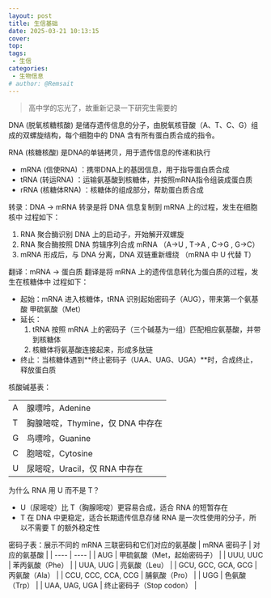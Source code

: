 ```yaml
---
layout: post
title: 生信基础
date: 2025-03-21 10:13:15
cover: 
top: 
tags: 
 - 生信
categories: 
 - 生物信息
# author: @Remsait
---
```

> 高中学的忘光了，故重新记录一下研究生需要的
> 

DNA (脱氧核糖核酸) 是储存遗传信息的分子，由脱氧核苷酸（A、T、C、G）组成的双螺旋结构，每个细胞中的 DNA 含有所有蛋白质合成的指令。

RNA (核糖核酸) 是DNA的单链拷贝，用于遗传信息的传递和执行
* mRNA (信使RNA) ：携带DNA上的基因信息，用于指导蛋白质合成
* tRNA (转运RNA) ：运输氨基酸到核糖体，并按照mRNA指令组装成蛋白质
* rRNA (核糖体RNA) ：核糖体的组成部分，帮助蛋白质合成

转录：DNA -> mRNA
转录是将 DNA 信息复制到 mRNA 上的过程，发生在细胞核中
过程如下：
1. RNA 聚合酶识别 DNA 上的启动子，开始解开双螺旋
2. RNA 聚合酶按照 DNA 剪辑序列合成 mRNA （A->U , T->A , C->G , G->C）
3. mRNA 形成后，与 DNA 分离，DNA 双链重新缠绕 （mRNA 中 U 代替 T）

翻译：mRNA -> 蛋白质
翻译是将 mRNA 上的遗传信息转化为蛋白质的过程，发生在核糖体中
过程如下：
* 起始：mRNA 进入核糖体，tRNA 识别起始密码子（AUG），带来第一个氨基酸 甲硫氨酸（Met）
* 延长：
	1. tRNA 按照 mRNA 上的密码子（三个碱基为一组）匹配相应氨基酸，并带到核糖体
	2. 核糖体将氨基酸连接起来，形成多肽链
* 终止：当核糖体遇到**终止密码子（UAA、UAG、UGA）**时，合成终止，释放蛋白质

核酸碱基表：
<table>
  <tr><td>A</td><td>腺嘌呤，Adenine</td></tr>
  <tr><td>T</td><td>胸腺嘧啶，Thymine，仅 DNA 中存在</td></tr>
  <tr><td>G</td><td>鸟嘌呤，Guanine</td></tr>
  <tr><td>C</td><td>胞嘧啶，Cytosine</td></tr>
  <tr><td>U</td><td>尿嘧啶，Uracil，仅 RNA 中存在</td></tr>
</table>

为什么 RNA 用 U 而不是 T？
- U（尿嘧啶）比 T（胸腺嘧啶）更容易合成，适合 RNA 的短暂存在
- T 在 DNA 中更稳定，适合长期遗传信息存储
RNA 是一次性使用的分子，所以不需要 T 的额外稳定性

密码子表：展示不同的 mRNA 三联密码和它们对应的氨基酸
|  mRNA 密码子   | 对应的氨基酸  |
|  ----  | ----  |
| AUG  | 甲硫氨酸（Met，起始密码子） |
| UUU, UUC  | 苯丙氨酸（Phe） |
| UUA, UUG  | 亮氨酸（Leu） |
| GCU, GCC, GCA, GCG  | 丙氨酸（Ala） |
| CCU, CCC, CCA, CCG  | 脯氨酸（Pro） |
| UGG  | 色氨酸（Trp） |
| UAA, UAG, UGA  | 终止密码子（Stop codon） |

